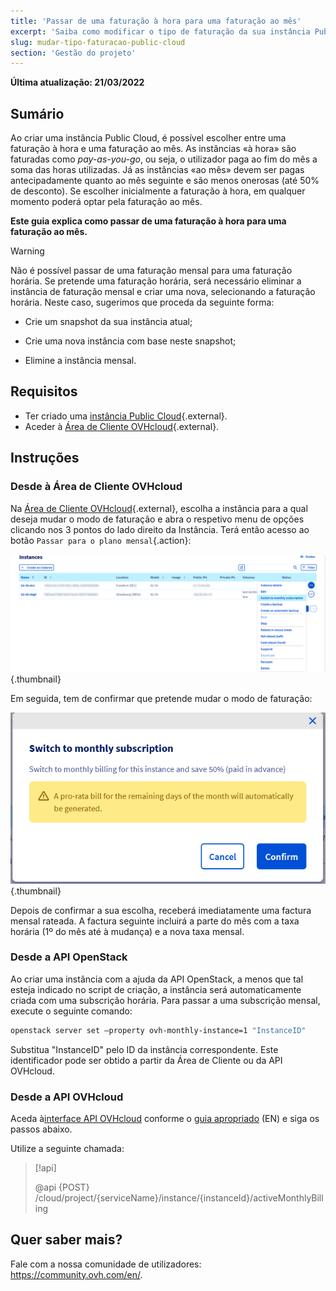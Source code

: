 ```yaml
---
title: 'Passar de uma faturação à hora para uma faturação ao mês'
excerpt: 'Saiba como modificar o tipo de faturação da sua instância Public Cloud'
slug: mudar-tipo-faturacao-public-cloud
section: 'Gestão do projeto'
---
```


**Última atualização: 21/03/2022**

## Sumário

Ao criar uma instância Public Cloud, é possível escolher entre uma faturação à hora e uma faturação ao mês. As instâncias «à hora» são faturadas como *pay-as-you-go*, ou seja, o utilizador paga ao fim do mês a soma das horas utilizadas. Já as instâncias «ao mês» devem ser pagas antecipadamente quanto ao mês seguinte e são menos onerosas (até 50% de desconto). Se escolher inicialmente a faturação à hora, em qualquer momento poderá optar pela faturação ao mês.

**Este guia explica como passar de uma faturação à hora para uma faturação ao mês.**

> [!warning]
>
> Não é possível passar de uma faturação mensal para uma faturação horária. Se pretende uma faturação horária, será necessário eliminar a instância de faturação mensal e criar uma nova, selecionando a faturação horária. Neste caso, sugerimos que proceda da seguinte forma:
>
>- Crie um snapshot da sua instância atual;
>
>- Crie uma nova instância com base neste snapshot;
>
>- Elimine a instância mensal.
>


## Requisitos

- Ter criado uma [instância Public Cloud](https://www.ovh.pt/public-cloud/instances/){.external}.
- Aceder à [Área de Cliente OVHcloud](https://www.ovh.com/auth/?action=gotomanager&from=https://www.ovh.pt/&ovhSubsidiary=pt){.external}.


## Instruções

### Desde à Área de Cliente OVHcloud

Na [Área de Cliente OVHcloud](https://www.ovh.com/auth/?action=gotomanager&from=https://www.ovh.pt/&ovhSubsidiary=pt){.external}, escolha a instância para a qual deseja mudar o modo de faturação e abra o respetivo menu de opções clicando nos 3 pontos do lado direito da Instância. Terá então acesso ao botão `Passar para o plano mensal`{.action}:

![Change billing calculation](images/switch_to_monthly_updated.png){.thumbnail}

Em seguida, tem de confirmar que pretende mudar o modo de faturação:

![Confirm billing calculation change](images/confirm_to_monthly_updated.png){.thumbnail}

Depois de confirmar a sua escolha, receberá imediatamente uma factura mensal rateada. A factura seguinte incluirá a parte do mês com a taxa horária (1º do mês até à mudança) e a nova taxa mensal.

### Desde a API OpenStack

Ao criar uma instância com a ajuda da API OpenStack, a menos que tal esteja indicado no script de criação, a instância será automaticamente criada com uma subscrição horária. Para passar a uma subscrição mensal, execute o seguinte comando:

```sh
openstack server set —property ovh-monthly-instance=1 "InstanceID"
```

Substitua "InstanceID" pelo ID da instância correspondente. Este identificador pode ser obtido a partir da Área de Cliente ou da API OVHcloud.

### Desde a API OVHcloud

Aceda à[interface API OVHcloud](https://eu.api.ovh.com/console/) conforme o [guia apropriado](https://docs.ovh.com/gb/en/api/first-steps-with-ovh-api/) (EN) e siga os passos abaixo.

Utilize a seguinte chamada:

> [!api]
>
> @api {POST} /cloud/project/{serviceName}/instance/{instanceId}/activeMonthlyBilling
>

## Quer saber mais?

Fale com a nossa comunidade de utilizadores: <https://community.ovh.com/en/>.